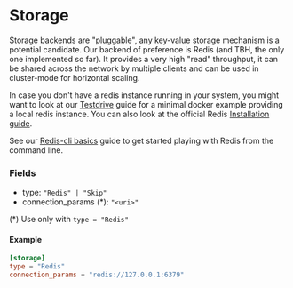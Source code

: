 # Storage

Storage backends are "pluggable", any key-value storage mechanism is a potential candidate. Our backend of preference is Redis (and TBH, the only one implemented so far). It provides a very high "read" throughput, it can be shared across the network by multiple clients and can be used in cluster-mode for horizontal scaling.

In case you don't have a redis instance running in your system, you might want to look at our [Testdrive](../guides/testdrive.md) guide for a minimal docker example providing a local redis instance. You can also look at the official Redis [Installation guide](https://redis.io/docs/getting-started/installation/).

See our [Redis-cli basics](../guides/redis.md) guide to get started playing with Redis from the command line.

### Fields

- type: `"Redis" | "Skip"` 
- connection_params (*): `"<uri>"`

(*) Use only with `type = "Redis"`

#### Example

``` toml
[storage]
type = "Redis"
connection_params = "redis://127.0.0.1:6379"
```
